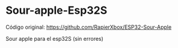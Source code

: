 # Sour-apple-Esp32S
Código original: https://github.com/RapierXbox/ESP32-Sour-Apple

Sour apple para el esp32S (sin errores)
